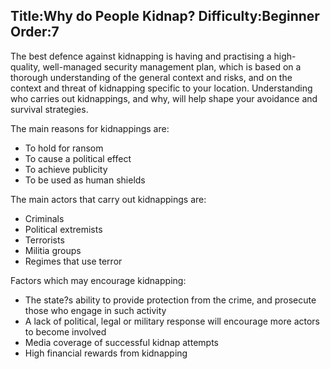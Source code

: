 Title:Why do People Kidnap?
Difficulty:Beginner
Order:7
---
<p>The best defence against kidnapping is having and practising a high-quality, well-managed security management plan, which is based on a thorough understanding of the general context and risks, and on the context and threat of kidnapping specific to your location. Understanding who carries out kidnappings, and why, will help shape your avoidance and survival strategies.</p><p>The main reasons for kidnappings are:<ul><li>To hold for ransom</li><li>To cause a political effect</li><li>To achieve publicity</li><li>To be used as human shields</li></ul></p><p>The main actors that carry out kidnappings are:<ul><li>Criminals</li><li>Political extremists</li><li>Terrorists</li><li>Militia groups</li><li>Regimes that use terror</li></ul></p><p>Factors which may encourage kidnapping:<ul><li>The state?s ability to provide protection from the crime, and prosecute those who engage in such activity</li><li>A lack of political, legal or military response will encourage more actors to become involved</li><li>Media coverage of successful kidnap attempts</li><li>High financial rewards from kidnapping</li></ul></p>